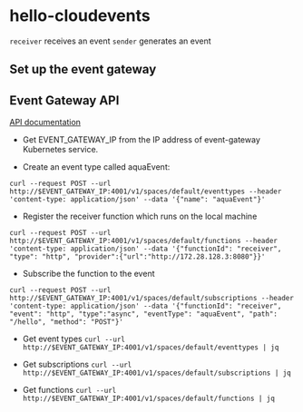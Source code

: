 # hello-cloudevents

`receiver` receives an event
`sender` generates an event

## Set up the event gateway



## Event Gateway API

[API documentation](https://github.com/serverless/event-gateway/blob/master/docs/api.md)

* Get EVENT_GATEWAY_IP from the IP address of event-gateway Kubernetes service.

* Create an event type called aquaEvent:

`curl --request POST --url http://$EVENT_GATEWAY_IP:4001/v1/spaces/default/eventtypes --header 'content-type: application/json' --data '{"name": "aquaEvent"}'`

* Register the receiver function which runs on the local machine

`curl --request POST --url http://$EVENT_GATEWAY_IP:4001/v1/spaces/default/functions --header 'content-type: application/json' --data '{"functionId": "receiver", "type": "http", "provider":{"url":"http://172.28.128.3:8080"}}'`

* Subscribe the function to the event

`curl --request POST --url http://$EVENT_GATEWAY_IP:4001/v1/spaces/default/subscriptions --header 'content-type: application/json' --data '{"functionId": "receiver", "event": "http", "type":"async", "eventType": "aquaEvent", "path": "/hello", "method": "POST"}'`

* Get event types
`curl --url http://$EVENT_GATEWAY_IP:4001/v1/spaces/default/eventtypes | jq`

* Get subscriptions
`curl --url http://$EVENT_GATEWAY_IP:4001/v1/spaces/default/subscriptions | jq`

* Get functions
`curl --url http://$EVENT_GATEWAY_IP:4001/v1/spaces/default/functions | jq`

